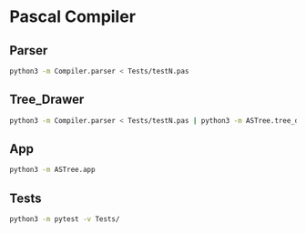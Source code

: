 # Pascal Compiler

## Parser

```bash
python3 -m Compiler.parser < Tests/testN.pas
```

## Tree_Drawer

```bash
python3 -m Compiler.parser < Tests/testN.pas | python3 -m ASTree.tree_drawer
```

## App

```bash
python3 -m ASTree.app
```

## Tests

```bash
python3 -m pytest -v Tests/
```

